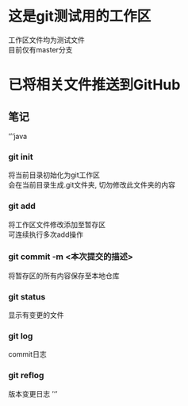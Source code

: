 # 这是git测试用的工作区
工作区文件均为测试文件</br>
目前仅有master分支

# 已将相关文件推送到GitHub

## 笔记
‘’‘java
### git init
将当前目录初始化为git工作区</br>
会在当前目录生成.git文件夹, 切勿修改此文件夹的内容
### git add <file name>
将工作区文件修改添加至暂存区</br>
可连续执行多次add操作
### git commit -m <本次提交的描述>
将暂存区的所有内容保存至本地仓库
### git status
显示有变更的文件
### git log
commit日志
### git reflog
版本变更日志
’‘’